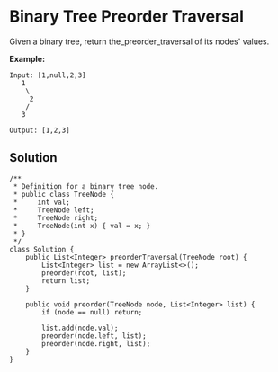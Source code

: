 # Binary Tree Preorder Traversal

Given a binary tree, return the_preorder_traversal of its nodes' values.

**Example:**

```
Input: [1,null,2,3]
   1
    \
     2
    /
   3

Output: [1,2,3]
```

## Solution

```
/**
 * Definition for a binary tree node.
 * public class TreeNode {
 *     int val;
 *     TreeNode left;
 *     TreeNode right;
 *     TreeNode(int x) { val = x; }
 * }
 */
class Solution {
    public List<Integer> preorderTraversal(TreeNode root) {
        List<Integer> list = new ArrayList<>();
        preorder(root, list);
        return list;
    }
    
    public void preorder(TreeNode node, List<Integer> list) {
        if (node == null) return;
        
        list.add(node.val);
        preorder(node.left, list);
        preorder(node.right, list);
    }
}
```



